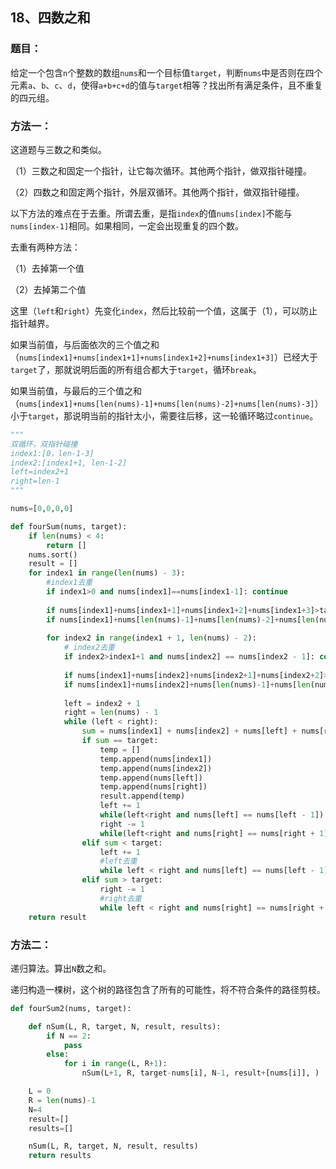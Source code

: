 ## 18、四数之和

### 题目：

给定一个包含`n`个整数的数组`nums`和一个目标值`target`，判断`nums`中是否则在四个元素`a`、`b`、`c`、`d`，使得`a+b+c+d`的值与`target`相等？找出所有满足条件，且不重复的四元组。

### 方法一：

这道题与三数之和类似。

（1）三数之和固定一个指针，让它每次循环。其他两个指针，做双指针碰撞。

（2）四数之和固定两个指针，外层双循环。其他两个指针，做双指针碰撞。



以下方法的难点在于去重。所谓去重，是指`index`的值`nums[index]`不能与`nums[index-1]`相同。如果相同，一定会出现重复的四个数。

去重有两种方法：

（1）去掉第一个值

（2）去掉第二个值

这里（`left`和`right`）先变化`index`，然后比较前一个值，这属于（1），可以防止指针越界。



如果当前值，与后面依次的三个值之和（`nums[index1]+nums[index1+1]+nums[index1+2]+nums[index1+3]`）已经大于`target`了，那就说明后面的所有组合都大于`target`，循环`break`。

如果当前值，与最后的三个值之和（`nums[index1]+nums[len(nums)-1]+nums[len(nums)-2]+nums[len(nums)-3]`）小于`target`，那说明当前的指针太小，需要往后移，这一轮循环略过`continue`。

~~~~~~~~~~python
"""
双循环，双指针碰撞
index1:[0，len-1-3]
index2:[index1+1, len-1-2]
left=index2+1
right=len-1
"""

nums=[0,0,0,0]

def fourSum(nums, target):
    if len(nums) < 4:
        return []
    nums.sort()
    result = []
    for index1 in range(len(nums) - 3):
        #index1去重
        if index1>0 and nums[index1]==nums[index1-1]: continue
        
        if nums[index1]+nums[index1+1]+nums[index1+2]+nums[index1+3]>target: break
        if nums[index1]+nums[len(nums)-1]+nums[len(nums)-2]+nums[len(nums)-3]<target: 				continue
            
        for index2 in range(index1 + 1, len(nums) - 2):
            # index2去重
            if index2>index1+1 and nums[index2] == nums[index2 - 1]: continue
            
            if nums[index1]+nums[index2]+nums[index2+1]+nums[index2+2]>target: break
            if nums[index1]+nums[index2]+nums[len(nums)-1]+nums[len(nums)-2]<target: 					continue
                    
            left = index2 + 1
            right = len(nums) - 1
            while (left < right):
                sum = nums[index1] + nums[index2] + nums[left] + nums[right]
                if sum == target:
                    temp = []
                    temp.append(nums[index1])
                    temp.append(nums[index2])
                    temp.append(nums[left])
                    temp.append(nums[right])
                    result.append(temp)
                    left += 1
                    while(left<right and nums[left] == nums[left - 1]): left += 1
                    right -= 1
                    while(left<right and nums[right] == nums[right + 1]): right -= 1
                elif sum < target:
                    left += 1
                    #left去重
                    while left < right and nums[left] == nums[left - 1]: left += 1
                elif sum > target:
                    right -= 1
                    #right去重
                    while left < right and nums[right] == nums[right + 1]: right -= 1
    return result
~~~~~~~~~~



### 方法二：

递归算法。算出`N`数之和。

递归构造一棵树，这个树的路径包含了所有的可能性，将不符合条件的路径剪枝。

~~~~~~python
def fourSum2(nums, target):

    def nSum(L, R, target, N, result, results):
        if N == 2:
            pass
        else:
            for i in range(L, R+1):
                nSum(L+1, R, target-nums[i], N-1, result+[nums[i]], )

    L = 0
    R = len(nums)-1
    N=4
    result=[]
    results=[]

    nSum(L, R, target, N, result, results)
    return results
~~~~~~



